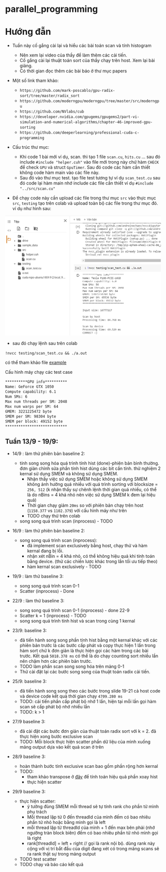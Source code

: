 # parallel_programming

# Hướng đẫn
* Tuần này cố gắng cài lại và hiểu các bài toán scan và tính histogram
    * Nên xem lại video của thầy để làm thêm các cải tiến.
    * Cố gắng cài lại thuật toán sort của thầy chạy trên host. Xem lại bài giảng.
    * Có thời gian đọc thêm các bài báo ở thư mục papers

* Một số link tham khảo:
    * `https://github.com/mark-poscablo/gpu-radix-sort/tree/master/radix_sort`
    * `https://github.com/moderngpu/moderngpu/tree/master/src/moderngpu`
    * `https://github.com/NVlabs/cub`
    * `https://developer.nvidia.com/gpugems/gpugems2/part-vi-simulation-and-numerical-algorithms/chapter-46-improved-gpu-sorting`
    * `https://github.com/deeperlearning/professional-cuda-c-programming`

* Cấu trúc thư mục:
    * Khi code 1 bài mới ví dụ, scan. thì tạo 1 file `scan.cu`, `hits.cu` ... sau đó include ```#include "helper.cuh"``` vào file mới trong này chứ hàm `CHECK` để check `GPU` và struct `GpuTimer`. Sau đó code các hàm cần thiết không code hàm main vào các file này.
    * Sau đó vào thư mục test. tạo file test tương tự ví dụ `scan_test.cu` sau đó code lại hàm main nhớ include các file cần thiết ví dụ `#include "../src/scan.cu"`

* Để chạy code này cần upload các file trong thư mục `src` vào thực mục `src`, `testing` tạo trên colab và upload toàn bộ các file trong thư mục đó. ví dụ như hình sau:

![hinh 1](./colab.png)

- sau đó chạy lệnh sau trên colab

`!nvcc testing/scan_test.cu && ./a.out`

có thể tham khảo file [example](./example.ipynb)

Cấu hình máy chạy các test case

```shell
**********GPU info**********
Name: GeForce GTX 1050
Compute capability: 6.1
Num SMs: 6
Max num threads per SM: 2048
Max num warps per SM: 64
GMEM: 3221225472 byte
SMEM per SM: 98304 byte
SMEM per block: 49152 byte
****************************
```

## Tuần 13/9 - 19/9:
* 14/9 : làm thử phiên bản baseline 2: 
    - tính song song hóa quá trình tính hist (done)-phiên bản bình thường. đơn giản chỉnh sửa phần tính hist dúng các bit cần tính. thử nghiệm 2 kernal sử dụng SMEM và không sử dụng SMEM.
        - Nhận thấy việc sử dụng SMEM hoặc không sử dụng SMEM không ảnh hưởng quá nhiều với quá trình sorting với blocksize = `256, 512` (k nhận thấy sự chênh lệnh thời gian quá nhiều, có thể là do nBins = 4 khá nhỏ nên việc sử dụng SMEM k đem lại hiệu quả)
        - Thời gian chạy giảm `20ms` so với phiên bản chạy trên host (`1158.377` vs `1102.379`) với cấu hình máy như trên
        - TODO chạy thử trên colab
    - song song quá trình scan (inprocess) - TODO 

* 16/9 : làm thử phiên bản baseline 2: 
    - song song quá trình scan (inprocess):
        - đã implement scan exclusively bằng host, chạy thử và hàm kernal đang bị lỗi.
        - nhận xét nBin = 4 khá nhỏ, có thể không hiệu quả khi tính toán bằng device. (thử các chiến lược khác trong lần tối ưu tiếp theo)
        - hàm kernal scan exclusively - TODO

* 19/9 : làm thử baseline 3:
    - song song quá trình scan 0-1
    - Scatter (inprocess) - Done

* 22/9 : làm thử baseline 3:
    - song song quá trình scan 0-1 (inprocess) - done 22-9
    - Scatter k = 1 (inprocess) - TODO
    - song song quá trình tính hist và scan trong cùng 1 kernal

* 23/9: baseline 3: 
    - đã tiến hành song song phần tính hist bằng một kernal khác với các phiên bản trước là các bước cấp phát và copy thực hiện 1 lần trong hàm sort chứ k đơn giản là thực hiện gọi các hàm trong các bài trước. Kết quả `5018.378 ms` có thể là do chạy counting sort nhiều lần nên chậm hơn các phiên bản trước.
    - TODO làm phần scan song song hóa trên mảng 0-1
    - Thử cài đặt lại các bước song song của thuật toán radix cải tiến.

* 25/9: baseline 3: 
    - đã tiến hành song song theo các bước trong slide 19-21 cả host code và device code kết quả thời gian chạy `4709.280 ms`
    - TODO: cải tiến phần cấp phát bộ nhớ 1 lần, hiện tại mỗi lần gọi hàm scan sẽ cấp phát bộ nhớ nhiều lần
    - TODO: k > 1
* 27/9  baseline 3:
    - đã cài đặt các bước đơn giản của thuật toán radix sort với k = 2. đã thực hiện xong bước exclusive scan
    - TODO: Mỗi block thực hiện scatter phần dữ liệu của mình xuống mảng output dựa vào kết quả scan ở trên

* 28/9  baseline 3:
    - hoàn thành bước tính exclusive scan bao gồm phần rộng hơn kernal
    - TODO:
        - tham khảo transpose ở [đây](https://github.com/JonathanWatkins/CUDA/blob/master/NvidiaCourse/Exercises/transpose/transpose.cu) để tính toán hiệu quả phần xoay hist
        - thực hiện scatter

* 29/9  baseline 3:
    - thực hiện scatter:
        - ý tưởng đùng SMEM mỗi thread sẽ tự tính rank cho phần tử mình phụ trách
        - Mỗi thread lặp từ 0 đến threadId của mình đếm có bao nhiêu phần tử nhỏ hoặc bằng mình gọi là left
        - mỗi thread lặp từ threadId của mình + 1 đến max bên phải (nhớ ngưỡng tràn block biên) đếm có bao nhiêu phần tử nhỏ mình gọi là right
        - rank[threadId] = left + right // gọi là rank nội bộ. dùng rank này cộng với vị trí bắt đầu của digit đang xét có trong mảng scans sẽ ra rank thật sự trong mảng output
    - TODO test scatter
    - TODO chạy và báo cáo kết quả